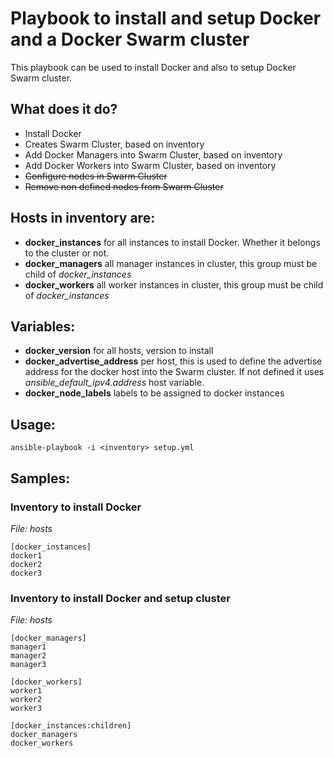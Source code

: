 # Playbook to install and setup Docker and a Docker Swarm cluster

This playbook can be used to install Docker and also to setup Docker Swarm cluster.

## What does it do?

* Install Docker
* Creates Swarm Cluster, based on inventory
* Add Docker Managers into Swarm Cluster, based on inventory
* Add Docker Workers into Swarm Cluster, based on inventory
* ~~Configure nodes in Swarm Cluster~~
* ~~Remove non defined nodes from Swarm Cluster~~

## Hosts in inventory are:

* **docker_instances** for all instances to install Docker. Whether it belongs to the cluster or not.
* **docker_managers** all manager instances in cluster, this group must be child of *docker_instances*
* **docker_workers** all worker instances in cluster, this group must be child of *docker_instances*

## Variables:

* **docker_version** for all hosts, version to install
* **docker_advertise_address** per host, this is used to define the advertise address for the docker host into the Swarm cluster. If not defined it uses *ansible_default_ipv4.address* host variable.
* **docker_node_labels** labels to be assigned to docker instances

## Usage:
```
ansible-playbook -i <inventory> setup.yml
```

## Samples:

### Inventory to install Docker
*File: hosts*
```
[docker_instances]
docker1
docker2
docker3
```

### Inventory to install Docker and setup cluster
*File: hosts*
```
[docker_managers]
manager1
manager2
manager3

[docker_workers]
worker1
worker2
worker3

[docker_instances:children]
docker_managers
docker_workers
```

